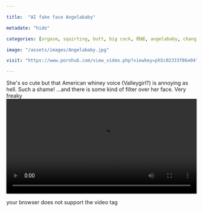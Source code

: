 ```yaml
---

title:  "AI fake face Angelababy"

metadate: "hide"

categories: [orgasm, squirting, butt, big cock, 杨颖, angelababy, change face, interracial, small tits, cowgirl, hardcore, asian guy, brunette, cream pie, compilation, doggy style]

image: "/assets/images/Angelababy.jpg"

visit: "https://www.pornhub.com/view_video.php?viewkey=ph5c02333f86e04"

---
```

She's so cute but that American whiney voice (Valleygirl?) is annoying as hell. Such a shame!
...and there is some kind of filter over her face. Very freaky
<video src="https://dm.phncdn.com/videos/201812/01/194597621/480P_600K_194597621.mp4?ttl=1546795222&ri=1638400&rs=776&hash=2f61c692233a7c8ae12a4032ab7082b9"  width="100%" controls="true" controlslist="nodownload">

your browser does not support the video tag

</video>


